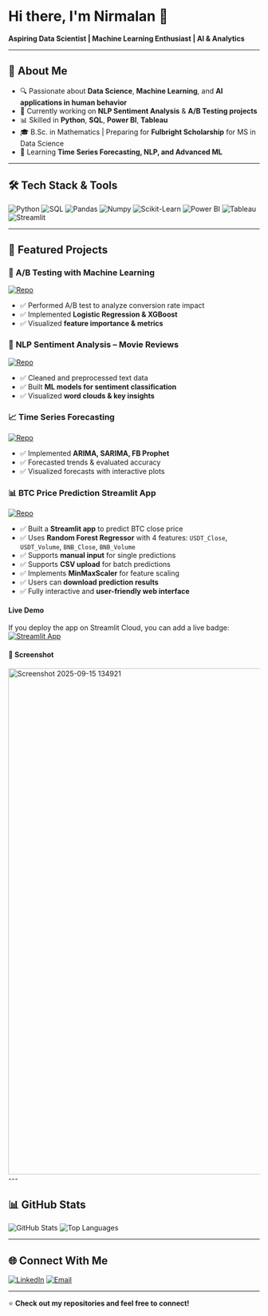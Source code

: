 # Hi there, I'm Nirmalan 👋  
**Aspiring Data Scientist | Machine Learning Enthusiast | AI & Analytics**

---

## 🚀 About Me
- 🔍 Passionate about **Data Science**, **Machine Learning**, and **AI applications in human behavior**
- 🎯 Currently working on **NLP Sentiment Analysis** & **A/B Testing projects**
- 📊 Skilled in **Python**, **SQL**, **Power BI**, **Tableau**
- 🎓 B.Sc. in Mathematics | Preparing for **Fulbright Scholarship** for MS in Data Science
- 🌱 Learning **Time Series Forecasting, NLP, and Advanced ML**

---

## 🛠 Tech Stack & Tools
![Python](https://img.shields.io/badge/Python-3776AB?style=for-the-badge&logo=python&logoColor=white)
![SQL](https://img.shields.io/badge/SQL-4479A1?style=for-the-badge&logo=postgresql&logoColor=white)
![Pandas](https://img.shields.io/badge/Pandas-150458?style=for-the-badge&logo=pandas&logoColor=white)
![Numpy](https://img.shields.io/badge/Numpy-013243?style=for-the-badge&logo=numpy&logoColor=white)
![Scikit-Learn](https://img.shields.io/badge/Scikit--Learn-F7931E?style=for-the-badge&logo=scikitlearn&logoColor=white)
![Power BI](https://img.shields.io/badge/Power%20BI-F2C811?style=for-the-badge&logo=powerbi&logoColor=black)
![Tableau](https://img.shields.io/badge/Tableau-E97627?style=for-the-badge&logo=tableau&logoColor=white)
![Streamlit](https://img.shields.io/badge/Streamlit-FF4B4B?style=for-the-badge&logo=streamlit&logoColor=white)

---

## 📂 Featured Projects
### 🧪 **A/B Testing with Machine Learning**
[![Repo](https://img.shields.io/badge/GitHub-View_Repo-blue?style=for-the-badge&logo=github)](https://github.com/NirmalanSK/AB-Testing-ML-Purchase-Prediction)
- ✅ Performed A/B test to analyze conversion rate impact
- ✅ Implemented **Logistic Regression & XGBoost**
- ✅ Visualized **feature importance & metrics**

### 💬 **NLP Sentiment Analysis – Movie Reviews**
[![Repo](https://img.shields.io/badge/GitHub-View_Repo-blue?style=for-the-badge&logo=github)](your-nlp-repo-link)
- ✅ Cleaned and preprocessed text data
- ✅ Built **ML models for sentiment classification**
- ✅ Visualized **word clouds & key insights**

### 📈 **Time Series Forecasting**
[![Repo](https://img.shields.io/badge/GitHub-View_Repo-blue?style=for-the-badge&logo=github)](https://github.com/NirmalanSK/sales-forecasting-project)
- ✅ Implemented **ARIMA, SARIMA, FB Prophet**
- ✅ Forecasted trends & evaluated accuracy
- ✅ Visualized forecasts with interactive plots

### 📊 **BTC Price Prediction Streamlit App**
[![Repo](https://img.shields.io/badge/GitHub-View_Repo-blue?style=for-the-badge&logo=github)](https://github.com/NirmalanSK/Bitcoin-Price-Prediction-ML-with-Streamlit)
- ✅ Built a **Streamlit app** to predict BTC close price
- ✅ Uses **Random Forest Regressor** with 4 features: `USDT_Close`, `USDT_Volume`, `BNB_Close`, `BNB_Volume`
- ✅ Supports **manual input** for single predictions
- ✅ Supports **CSV upload** for batch predictions
- ✅ Implements **MinMaxScaler** for feature scaling
- ✅ Users can **download prediction results**
- ✅ Fully interactive and **user-friendly web interface**

####  Live Demo
If you deploy the app on Streamlit Cloud, you can add a live badge:
[![Streamlit App](https://static.streamlit.io/badges/streamlit_badge_black_white.svg)](https://share.streamlit.io/Shehan/Bitcoin-Price-Prediction-ML-with-Streamlit/main)

#### 📸 Screenshot
<img width="1919" height="1013" alt="Screenshot 2025-09-15 134921" src="https://github.com/user-attachments/assets/1f325e95-dea5-41e0-9462-fdaba2bd9d95" />
---

## 📊 GitHub Stats
![GitHub Stats](https://github-readme-stats.vercel.app/api?username=NirmalanSK&show_icons=true&theme=tokyonight)
![Top Languages](https://github-readme-stats.vercel.app/api/top-langs/?username=NirmalanSK&layout=compact&theme=tokyonight)

---

## 🌐 Connect With Me
[![LinkedIn](https://img.shields.io/badge/LinkedIn-blue?style=for-the-badge&logo=linkedin&logoColor=white)](www.linkedin.com/in/nirmalansk)
[![Email](https://img.shields.io/badge/Email-D14836?style=for-the-badge&logo=gmail&logoColor=white)](nirmalkaja812@gmail.com)

---
⭐ **Check out my repositories and feel free to connect!**


<!--
**NirmalanSK/NirmalanSK** is a ✨ _special_ ✨ repository because its `README.md` (this file) appears on your GitHub profile.

Here are some ideas to get you started:

- 🔭 I’m currently working on ...
- 🌱 I’m currently learning ...
- 👯 I’m looking to collaborate on ...
- 🤔 I’m looking for help with ...
- 💬 Ask me about ...
- 📫 How to reach me: ...
- 😄 Pronouns: ...
- ⚡ Fun fact: ...
-->
